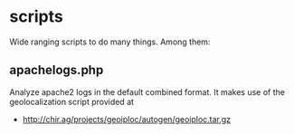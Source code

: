 # scripts
Wide ranging scripts to do many things. Among them:

## apachelogs.php
Analyze apache2 logs in the default combined format. It makes use of the geolocalization script provided at
  * http://chir.ag/projects/geoiploc/autogen/geoiploc.tar.gz
